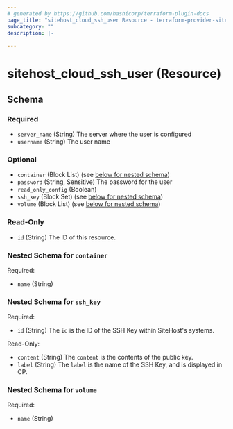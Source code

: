 ```yaml
---
# generated by https://github.com/hashicorp/terraform-plugin-docs
page_title: "sitehost_cloud_ssh_user Resource - terraform-provider-sitehost"
subcategory: ""
description: |-
  
---
```


# sitehost_cloud_ssh_user (Resource)





<!-- schema generated by tfplugindocs -->
## Schema

### Required

- `server_name` (String) The server where the user is configured
- `username` (String) The user name

### Optional

- `container` (Block List) (see [below for nested schema](#nestedblock--container))
- `password` (String, Sensitive) The password for the user
- `read_only_config` (Boolean)
- `ssh_key` (Block Set) (see [below for nested schema](#nestedblock--ssh_key))
- `volume` (Block List) (see [below for nested schema](#nestedblock--volume))

### Read-Only

- `id` (String) The ID of this resource.

<a id="nestedblock--container"></a>
### Nested Schema for `container`

Required:

- `name` (String)


<a id="nestedblock--ssh_key"></a>
### Nested Schema for `ssh_key`

Required:

- `id` (String) The `id` is the ID of the SSH Key within SiteHost's systems.

Read-Only:

- `content` (String) The `content` is the contents of the public key.
- `label` (String) The `label` is the name of the SSH Key, and is displayed in CP.


<a id="nestedblock--volume"></a>
### Nested Schema for `volume`

Required:

- `name` (String)


